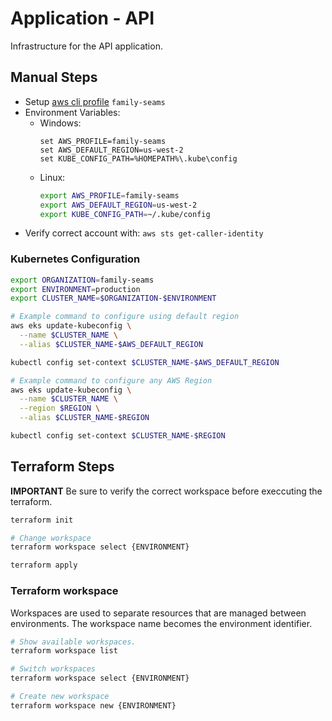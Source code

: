 # Application - API

Infrastructure for the API application.

## Manual Steps

* Setup [aws cli profile](https://docs.aws.amazon.com/cli/latest/userguide/cli-configure-profiles.html) `family-seams`
* Environment Variables:
  * Windows: 
    ```
    set AWS_PROFILE=family-seams
    set AWS_DEFAULT_REGION=us-west-2
    set KUBE_CONFIG_PATH=%HOMEPATH%\.kube\config
    ```
  * Linux: 
    ```bash
    export AWS_PROFILE=family-seams
    export AWS_DEFAULT_REGION=us-west-2
    export KUBE_CONFIG_PATH=~/.kube/config
    ```
* Verify correct account with: `aws sts get-caller-identity`

### Kubernetes Configuration

```bash
export ORGANIZATION=family-seams
export ENVIRONMENT=production
export CLUSTER_NAME=$ORGANIZATION-$ENVIRONMENT

# Example command to configure using default region
aws eks update-kubeconfig \
  --name $CLUSTER_NAME \
  --alias $CLUSTER_NAME-$AWS_DEFAULT_REGION

kubectl config set-context $CLUSTER_NAME-$AWS_DEFAULT_REGION

# Example command to configure any AWS Region
aws eks update-kubeconfig \
  --name $CLUSTER_NAME \
  --region $REGION \
  --alias $CLUSTER_NAME-$REGION

kubectl config set-context $CLUSTER_NAME-$REGION
```

## Terraform Steps

**IMPORTANT** Be sure to verify the correct workspace before execcuting the terraform.

```bash
terraform init

# Change workspace
terraform workspace select {ENVIRONMENT}

terraform apply
```

### Terraform workspace
Workspaces are used to separate resources that are managed between environments.
The workspace name becomes the environment identifier.

```bash
# Show available workspaces.
terraform workspace list

# Switch workspaces
terraform workspace select {ENVIRONMENT}

# Create new workspace
terraform workspace new {ENVIRONMENT}
```
